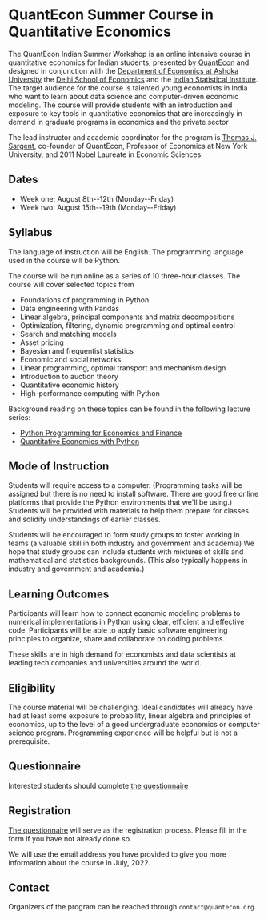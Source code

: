 # QuantEcon Summer Course in Quantitative Economics


The QuantEcon Indian Summer Workshop is an online intensive course in
quantitative economics for Indian students, presented by
[QuantEcon](https://quantecon.org/) and designed in conjunction with the
[Department of Economics at Ashoka
University](https://www.ashoka.edu.in/department/department-of-economics/) the
[Delhi School of Economics](http://econdse.org/) and the [Indian Statistical
Institute](https://www.isical.ac.in/).  The target audience for the course is
talented young economists in India who want to learn about  data science and
computer-driven economic modeling.  The course will provide students with an
introduction and exposure to key tools in quantitative economics that are
increasingly in demand in graduate programs in economics and the private
sector

The lead instructor and academic coordinator for the program is [Thomas J.
Sargent](http://www.tomsargent.com/), co-founder of QuantEcon, Professor of
Economics at New York University, and 2011 Nobel Laureate in Economic
Sciences.

## Dates

* Week one: August 8th--12th (Monday--Friday) 
* Week two: August 15th--19th (Monday--Friday) 

## Syllabus

The language of instruction will be English.  The programming language used in
the course will be Python.

The course will be run online as a series of 10 three-hour classes.  The
course will cover selected topics from 

* Foundations of programming in Python
* Data engineering with Pandas
* Linear algebra, principal components and matrix decompositions
* Optimization, filtering, dynamic programming and optimal control
* Search and matching models
* Asset pricing
* Bayesian and frequentist statistics
* Economic and social networks
* Linear programming, optimal transport and mechanism design
* Introduction to auction theory
* Quantitative economic history
* High-performance computing with Python

Background reading on these topics can be found in the following lecture
series:

* [Python Programming for Economics and Finance](https://python-programming.quantecon.org/intro.html)
* [Quantitative Economics with Python](https://python.quantecon.org/intro.html)


## Mode of Instruction

Students will require access to a computer.  (Programming tasks will be
assigned but there is no need to install software. There are good free online
platforms that provide the Python environments that we'll be using.) Students
will be provided with materials to help them prepare for classes and solidify
understandings of earlier classes.  

Students will be encouraged to form study groups to foster working in teams (a
valuable skill in both industry and government and academia) We hope that
study groups can include students with mixtures of skills and mathematical and
statistics backgrounds. (This also typically happens in industry and
government and academia.)


## Learning Outcomes

Participants will learn how to connect economic modeling problems to numerical
implementations in Python using clear, efficient and effective code.
Participants will be able to apply basic software engineering principles to
organize, share and collaborate on coding problems.

These skills are in high demand for economists and data scientists at leading
tech companies and universities around the world.

## Eligibility

The course material will be challenging.  Ideal candidates will already have
had at least some exposure to probability, linear algebra and principles of economics,
up to the level of a good undergraduate economics or computer science
program.  Programming experience will be helpful but is not a prerequisite.

## Questionnaire

Interested students should complete [the
questionnaire](https://docs.google.com/forms/d/e/1FAIpQLSf3wtKZ1UDgUYY3eSlsVQD2iUvmg7F7VzonaI4Q480oF-FtPQ/viewform)


## Registration

[The
questionnaire](https://docs.google.com/forms/d/e/1FAIpQLSf3wtKZ1UDgUYY3eSlsVQD2iUvmg7F7VzonaI4Q480oF-FtPQ/viewform)
will serve as the registration process. Please fill in the form if you have
not already done so.

We will use the email address you have provided to give you more information
about the course in July, 2022.

## Contact

Organizers of the program can be reached through `contact@quantecon.org`.
